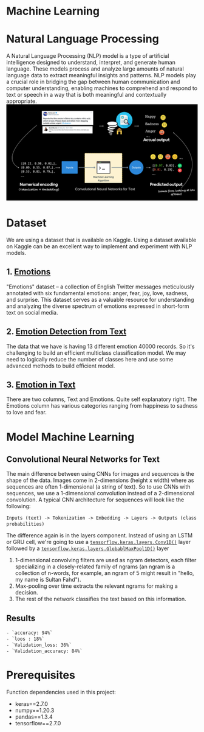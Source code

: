 # Machine Learning

# Natural Language Processing
A Natural Language Processing (NLP) model is a type of artificial intelligence designed to understand, interpret, and generate human language. These models process and analyze large amounts of natural language data to extract meaningful insights and patterns. NLP models play a crucial role in bridging the gap between human communication and computer understanding, enabling machines to comprehend and respond to text or speech in a way that is both meaningful and contextually appropriate.
![Photo](https://github.com/SultanFahdMBY/ML_Capstone_MentalHealth/blob/master/Flow%20NLP.png)


# Dataset
We are using a dataset that is available on Kaggle. Using a dataset available on Kaggle can be an excellent way to implement and experiment with NLP models.
## 1. [Emotions](https://www.kaggle.com/datasets/nelgiriyewithana/emotions/data)
  "Emotions" dataset – a collection of English Twitter messages meticulously annotated with six fundamental emotions: anger, fear, joy, love, sadness, and surprise. This dataset serves as    a valuable resource for understanding and analyzing the diverse spectrum of emotions expressed in short-form text on social media.

## 2. [Emotion Detection from Text](https://www.kaggle.com/datasets/pashupatigupta/emotion-detection-from-text)
  The data that we have is having 13 different emotion 40000 records. So it's challenging to build an efficient multiclass classification model. We may need to logically reduce the number     of classes here and use some advanced methods to build efficient model.
   
## 3. [Emotion in Text](https://www.kaggle.com/datasets/ishantjuyal/emotions-in-text)
  There are two columns, Text and Emotions. Quite self explanatory right. The Emotions column has various categories ranging from happiness to sadness to love and fear.

# Model Machine Learning
## Convolutional Neural Networks for Text
The main difference between using CNNs for images and sequences is the shape of the data. Images come in 2-dimensions (height x width) where as sequences are often 1-dimensional (a string of text). So to use CNNs with sequences, we use a 1-dimensional convolution instead of a 2-dimensional convolution. A typical CNN architecture for sequences will look like the following:
```
Inputs (text) -> Tokenization -> Embedding -> Layers -> Outputs (class probabilities)
```
The difference again is in the layers component. Instead of using an LSTM or GRU cell, we're going to use a [`tensorflow.keras.layers.Conv1D()`](https://www.tensorflow.org/api_docs/python/tf/keras/layers/Conv1D) layer followed by a [`tensorflow.keras.layers.GlobablMaxPool1D()`](https://www.tensorflow.org/api_docs/python/tf/keras/layers/GlobalMaxPool1D) layer
1. 1-dimensional convolving filters are used as ngram detectors, each filter specializing in a closely-related family of ngrams (an ngram is a collection of n-words, for example, an ngram of 5 might result in "hello, my name is Sultan Fahd").
2. Max-pooling over time extracts the relevant ngrams for making a decision.
3. The rest of the network classifies the text based on this information.

## Results
    - `accuracy: 94%`
    - `loos : 18%`
    - `Validation_loss: 36%`
    - `Validation_accuracy: 84%`

# Prerequisites
Function dependencies used in this project:
- keras==2.7.0
- numpy==1.20.3
- pandas==1.3.4
- tensorflow==2.7.0
